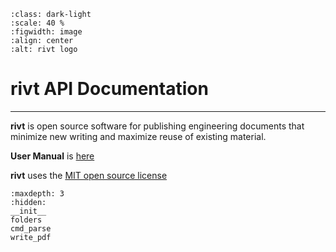 
```{figure} _static/img/riv-dark9e.png
:class: dark-light
:scale: 40 %
:figwidth: image
:align: center
:alt: rivt logo
```

# rivt API Documentation

<hr>

**rivt** is open source software for publishing engineering documents that
minimize new writing and maximize reuse of existing material. 

**User Manual** is [here](https://rivt-doc.net)

**rivt** uses the [MIT open source license](https://opensource.org/license/mit/)

```{toctree}
:maxdepth: 3
:hidden:
__init__
folders
cmd_parse
write_pdf
```
